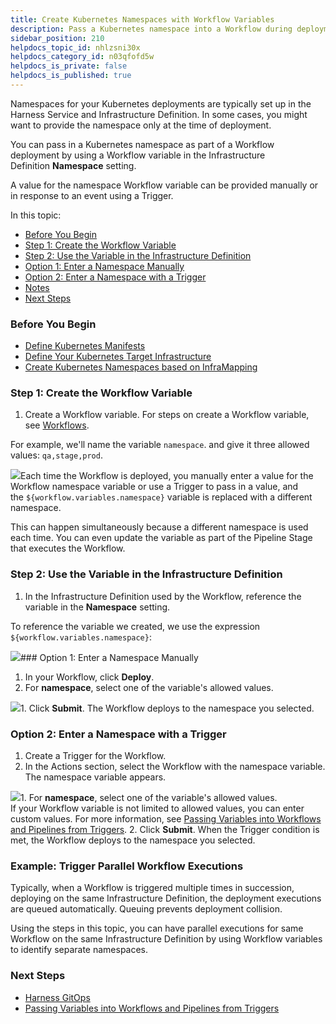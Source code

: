 ```yaml
---
title: Create Kubernetes Namespaces with Workflow Variables
description: Pass a Kubernetes namespace into a Workflow during deployment.
sidebar_position: 210
helpdocs_topic_id: nhlzsni30x
helpdocs_category_id: n03qfofd5w
helpdocs_is_private: false
helpdocs_is_published: true
---
```


Namespaces for your Kubernetes deployments are typically set up in the Harness Service and Infrastructure Definition. In some cases, you might want to provide the namespace only at the time of deployment.

You can pass in a Kubernetes namespace as part of a Workflow deployment by using a Workflow variable in the Infrastructure Definition **Namespace** setting.

A value for the namespace Workflow variable can be provided manually or in response to an event using a Trigger.

In this topic:

* [Before You Begin](#before_you_begin)
* [Step 1: Create the Workflow Variable](#step_1_create_the_workflow_variable)
* [Step 2: Use the Variable in the Infrastructure Definition](#step_2_use_the_variable_in_the_infrastructure_definition)
* [Option 1: Enter a Namespace Manually](#option_1_enter_a_namespace_manually)
* [Option 2: Enter a Namespace with a Trigger](#option_2_enter_a_namespace_with_a_trigger)
* [Notes](#notes)
* [Next Steps](#next_steps)

### Before You Begin

* [Define Kubernetes Manifests](/article/2j2vi5oxrq-define-kubernetes-manifests)
* [Define Your Kubernetes Target Infrastructure](/article/u3rp89v80h-define-your-kubernetes-target-infrastructure)
* [Create Kubernetes Namespaces based on InfraMapping](/article/5xm4z4q3d8-create-kubernetes-namespaces-based-on-infra-mapping)

### Step 1: Create the Workflow Variable

1. Create a Workflow variable. For steps on create a Workflow variable, see [Workflows](/article/m220i1tnia-workflow-configuration).

For example, we'll name the variable `namespace`. and give it three allowed values: `qa,stage,prod`.

![](https://files.helpdocs.io/i5nl071jo5/articles/kkc3fhe3zh/1580776852280/image.png)Each time the Workflow is deployed, you manually enter a value for the Workflow namespace variable or use a Trigger to pass in a value, and the `${workflow.variables.namespace}` variable is replaced with a different namespace.

This can happen simultaneously because a different namespace is used each time. You can even update the variable as part of the Pipeline Stage that executes the Workflow.

### Step 2: Use the Variable in the Infrastructure Definition

1. In the Infrastructure Definition used by the Workflow, reference the variable in the **Namespace** setting.

To reference the variable we created, we use the expression `${workflow.variables.namespace}`:

![](https://files.helpdocs.io/i5nl071jo5/articles/kkc3fhe3zh/1580776667774/image.png)### Option 1: Enter a Namespace Manually

1. In your Workflow, click **Deploy**.
2. For **namespace**, select one of the variable's allowed values.

![](https://files.helpdocs.io/i5nl071jo5/articles/kkc3fhe3zh/1580776950555/image.png)1. Click **Submit**. The Workflow deploys to the namespace you selected.

### Option 2: Enter a Namespace with a Trigger

1. Create a Trigger for the Workflow.
2. In the Actions section, select the Workflow with the namespace variable. The namespace variable appears.

![](https://files.helpdocs.io/i5nl071jo5/articles/kkc3fhe3zh/1580777249752/image.png)1. For **namespace**, select one of the variable's allowed values.  
If your Workflow variable is not limited to allowed values, you can enter custom values. For more information, see [Passing Variables into Workflows and Pipelines from Triggers](/article/revc37vl0f-passing-variable-into-workflows).
2. Click **Submit**. When the Trigger condition is met, the Workflow deploys to the namespace you selected.

### Example: Trigger Parallel Workflow Executions

Typically, when a Workflow is triggered multiple times in succession, deploying on the same Infrastructure Definition, the deployment executions are queued automatically. Queuing prevents deployment collision.

Using the steps in this topic, you can have parallel executions for same Workflow on the same Infrastructure Definition by using Workflow variables to identify separate namespaces.

### Next Steps

* [Harness GitOps](/article/khbt0yhctx-harness-git-ops)
* [Passing Variables into Workflows and Pipelines from Triggers](/article/revc37vl0f-passing-variable-into-workflows)

